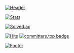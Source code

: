 [![Header](https://capsule-render.vercel.app/api?type=waving&color=673AB7&height=225&section=header&text=dohun0310&fontColor=FFFFFF&fontAlign=24&fontAlignY=35&desc=d3h1,%20Everything%20of%20everything&descSize=20&descAlign=20&descAlignY=58)](https://github.com/dohun0310)

[![Stats](https://github-readme-stats.vercel.app/api?username=dohun0310&count_private=true&show_icons=true&title_color=673AB7&icon_color=673AB7)](https://github.com/dohun0310?tab=repositories)

[![Solved.ac](http://mazassumnida.wtf/api/generate_badge?boj=dohun0310)](https://solved.ac/dohun0310)

[![Hits](https://hits.seeyoufarm.com/api/count/incr/badge.svg?url=https://github.com/dohun0310&count_bg=%239576FF&title_bg=%23555555&icon=github.svg&icon_color=%23E7E7E7&title=hits&edge_flat=false)](https://github.com/dohun0310) [![committers.top badge](https://user-badge.committers.top/south_korea/dohun0310.svg)](https://user-badge.committers.top/south_korea/dohun0310)

[![Footer](https://capsule-render.vercel.app/api?section=footer&type=waving&color=673AB7)](https://github.com/dohun0310)

<!---
dohun0310/dohun0310 is a ✨ special ✨ repository because its `README.md` (this file) appears on your GitHub profile.
You can click the Preview link to take a look at your changes.
--->
